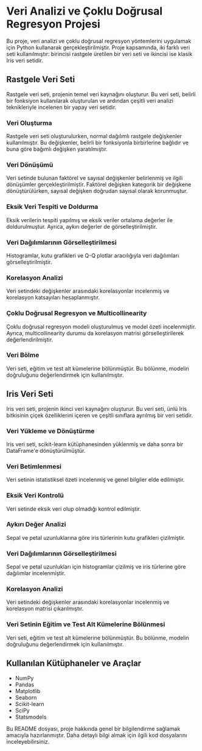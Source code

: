 # Veri Analizi ve Çoklu Doğrusal Regresyon Projesi

Bu proje, veri analizi ve çoklu doğrusal regresyon yöntemlerini uygulamak için Python kullanarak gerçekleştirilmiştir. Proje kapsamında, iki farklı veri seti kullanılmıştır: birincisi rastgele üretilen bir veri seti ve ikincisi ise klasik Iris veri setidir.

## Rastgele Veri Seti
Rastgele veri seti, projenin temel veri kaynağını oluşturur. Bu veri seti, belirli bir fonksiyon kullanılarak oluşturulan ve ardından çeşitli veri analizi teknikleriyle incelenen bir yapay veri setidir.

### Veri Oluşturma
Rastgele veri seti oluşturulurken, normal dağılımlı rastgele değişkenler kullanılmıştır. Bu değişkenler, belirli bir fonksiyonla birbirlerine bağlıdır ve buna göre bağımlı değişken yaratılmıştır.

### Veri Dönüşümü
Veri setinde bulunan faktörel ve sayısal değişkenler belirlenmiş ve ilgili dönüşümler gerçekleştirilmiştir. Faktörel değişken kategorik bir değişkene dönüştürülürken, sayısal değişken doğrudan sayısal olarak korunmuştur.

### Eksik Veri Tespiti ve Doldurma
Eksik verilerin tespiti yapılmış ve eksik veriler ortalama değerler ile doldurulmuştur. Ayrıca, aykırı değerler de görselleştirilmiştir.

### Veri Dağılımlarının Görselleştirilmesi
Histogramlar, kutu grafikleri ve Q-Q plotlar aracılığıyla veri dağılımları görselleştirilmiştir.

### Korelasyon Analizi
Veri setindeki değişkenler arasındaki korelasyonlar incelenmiş ve korelasyon katsayıları hesaplanmıştır.

### Çoklu Doğrusal Regresyon ve Multicollinearity
Çoklu doğrusal regresyon modeli oluşturulmuş ve model özeti incelenmiştir. Ayrıca, multicollinearity durumu da korelasyon matrisi görselleştirilerek değerlendirilmiştir.

### Veri Bölme
Veri seti, eğitim ve test alt kümelerine bölünmüştür. Bu bölünme, modelin doğruluğunu değerlendirmek için kullanılmıştır.

## Iris Veri Seti

Iris veri seti, projenin ikinci veri kaynağını oluşturur. Bu veri seti, ünlü Iris bitkisinin çiçek özelliklerini içeren ve çeşitli sınıflara ayrılmış bir veri setidir.

### Veri Yükleme ve Dönüştürme
Iris veri seti, scikit-learn kütüphanesinden yüklenmiş ve daha sonra bir DataFrame'e dönüştürülmüştür.

### Veri Betimlenmesi
Veri setinin istatistiksel özeti incelenmiş ve genel bilgiler elde edilmiştir.

### Eksik Veri Kontrolü
Veri setinde eksik veri olup olmadığı kontrol edilmiştir.

### Aykırı Değer Analizi
Sepal ve petal uzunluklarına göre iris türlerinin kutu grafikleri çizilmiştir.

### Veri Dağılımlarının Görselleştirilmesi
Sepal ve petal uzunlukları için histogramlar çizilmiş ve iris türlerine göre dağılımlar incelenmiştir.

### Korelasyon Analizi
Veri setindeki değişkenler arasındaki korelasyonlar incelenmiş ve korelasyon matrisi çıkarılmıştır.

### Veri Setinin Eğitim ve Test Alt Kümelerine Bölünmesi
Veri seti, eğitim ve test alt kümelerine bölünmüştür. Bu bölünme, modelin doğruluğunu değerlendirmek için kullanılmıştır.

## Kullanılan Kütüphaneler ve Araçlar

- NumPy
- Pandas
- Matplotlib
- Seaborn
- Scikit-learn
- SciPy
- Statsmodels

Bu README dosyası, proje hakkında genel bir bilgilendirme sağlamak amacıyla hazırlanmıştır. Daha detaylı bilgi almak için ilgili kod dosyalarını inceleyebilirsiniz.
